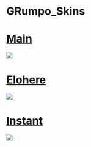 # GRumpo_Skins

# [Main](https://grumpo.s-ul.eu/ZnnGZCEI) 
![](https://osu.ppy.sh/ss/16210237/9c7c)

# [Elohere](https://mizaru.s-ul.eu/TNinjFkw) 
![](https://osu.ppy.sh/ss/16210259/4562)

# [Instant](https://mega.nz/file/RDgSgQhb#IgIQOoVFT_abhiAzmR8qEFQ-E-Y4vmiAxFmHuxfV83o)
![](https://osu.ppy.sh/ss/15975010/428c)
